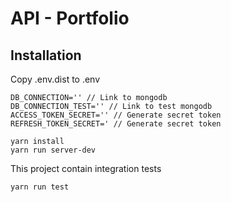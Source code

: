 # API - Portfolio


## Installation

Copy .env.dist to .env
````
DB_CONNECTION='' // Link to mongodb
DB_CONNECTION_TEST='' // Link to test mongodb
ACCESS_TOKEN_SECRET='' // Generate secret token
REFRESH_TOKEN_SECRET=' // Generate secret token
````

```
yarn install
yarn run server-dev
```
This project contain integration tests
```
yarn run test
```
